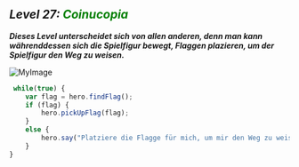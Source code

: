 ## ***Level 27:***  <span style="color: green">***Coinucopia***

***Dieses Level unterscheidet sich von allen anderen, denn man kann währenddessen sich die Spielfigur bewegt, Flaggen plazieren, um der Spielfigur den Weg zu weisen.***

![MyImage](<Welt 2 Level 27.png>)

```Javascript
 while(true) {
    var flag = hero.findFlag();
    if (flag) {
        hero.pickUpFlag(flag);
    }
    else {
        hero.say("Platziere die Flagge für mich, um mir den Weg zu weisen.");
    }
}
```